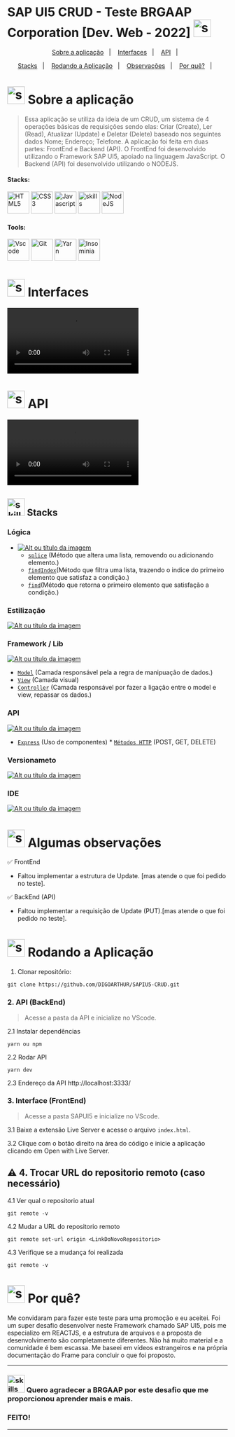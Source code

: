 <!--# Como inicializar um Projeto SAP UI5

- Abra uma pasta e acesse o GitBash

git clone https://github.com/Daancustodio/sapui5-yeoman-generetor.git
- acesse o arquivo do clone

### criar prototipo

1- yarn global add yo

2- npm link

3- yarn

4 - yo sapui-5-webapp

cd ..

git clone https://github.com/Daancustodio/ui5-cli.git
- acesse o arquivo do clone
- 
### criar pagina
1- yarn

2- npm link

3- yarn global add gluegun

4- cd ..

### executar criação de pagina
1- pasta do projeto

2- ui5 g p <nome-da-page>

-->




# SAP UI5 CRUD - Teste BRGAAP Corporation [Dev. Web - 2022]  <img  alt="skills"  width="40" height="40" src="https://user-images.githubusercontent.com/59892368/150566676-3b300829-6492-48f7-add9-0b0ebe82358d.png">








    

<p align="center">
  <a href="https://github.com/DIGOARTHUR/SAPIU5-CRUD#--sobre-a-aplicação-">Sobre a aplicação</a>&nbsp;&nbsp;&nbsp;|&nbsp;&nbsp;&nbsp;
  <a href="https://github.com/DIGOARTHUR/SAPIU5-CRUD#--interfaces-"> Interfaces</a>&nbsp;&nbsp;&nbsp;|&nbsp;&nbsp;&nbsp;
  <a href="https://github.com/DIGOARTHUR/SAPIU5-CRUD#--api-">API</a>&nbsp;&nbsp;&nbsp;|&nbsp;&nbsp;&nbsp;

 

</p> 

<p align="center">
  <a href="https://github.com/DIGOARTHUR/SAPIU5-CRUD#-stacks-">Stacks</a>&nbsp;&nbsp;&nbsp;|&nbsp;&nbsp;&nbsp;
  <a href="https://github.com/DIGOARTHUR/SAPIU5-CRUD#-rodando-a-aplicação">Rodando a Aplicação</a>&nbsp;&nbsp;&nbsp;|&nbsp;&nbsp;&nbsp;
  <a href="https://github.com/DIGOARTHUR/SAPIU5-CRUD#-algumas-observações">Observações</a>&nbsp;&nbsp;&nbsp;|&nbsp;&nbsp;&nbsp;
   <a href="https://github.com/DIGOARTHUR/SAPIU5-CRUD#-por-quê--">Por quê?</a>&nbsp;&nbsp;&nbsp;|&nbsp;&nbsp;&nbsp;
 </p> 


# <img  alt="skills"  width="40" height="40" src="https://user-images.githubusercontent.com/59892368/148622497-164365e8-f6b0-4f40-bc75-a0ed4da6059b.png">  Sobre a aplicação <!---write here : talk a little about project: what's does, example.  -->
>Essa aplicação se utiliza da ideia de um CRUD, um sistema de 4 operações básicas de requisições sendo elas: Criar (Create), 
Ler (Read), Atualizar (Update) e Deletar (Delete) baseado nos seguintes dados Nome; Endereço; Telefone.
A aplicação foi feita em duas partes: FrontEnd e Backend (API). O FrontEnd foi desenvolvido utilizando o Framework SAP UI5, 
apoiado na linguagem JavaScript. O Backend (API) foi desenvolvido utilizando o NODEJS.

#### Stacks:
 <!------------------------------------STACKS-->
<p align="left">
 

  <a href="https://developer.mozilla.org/pt-BR/docs/Web/HTML"><img  alt="HTML5"  width="50" height="50" src="https://user-images.githubusercontent.com/59892368/222955162-5b69600b-8953-45bd-9144-56fb3491d54e.svg"><a/>
   <a href="https://developer.mozilla.org/pt-BR/docs/Web/CSS"><img  alt="CSS3"  width="50" height="50" src="https://user-images.githubusercontent.com/59892368/210762519-fc191098-1198-4668-9eb5-d0c1481da8c7.svg"><a/>
  <a href="https://github.com/braziljs/eloquente-javascript"><img  alt="Javascript"  width="50" height="50" src="https://user-images.githubusercontent.com/59892368/210762520-8226f647-a814-4723-8e6d-ed0334550838.svg"><a/>
    <a href="https://sapui5.hana.ondemand.com"> <img  alt="skills"  width="50" height="50" src="https://user-images.githubusercontent.com/59892368/225392225-d6495dff-8dc0-49d2-97ae-625c0ceb0e7a.svg"></a>
   <a href="https://nodejs.org/en/"><img  alt="NodeJS"  width="50" height="50" src="https://user-images.githubusercontent.com/59892368/225148464-81734ea0-e787-4397-bd49-312264335a58.svg"><a/>
</p>

 <!------------------------------------TOOLS-->
 #### Tools:
 <a href="https://code.visualstudio.com/"><img  alt="Vscode"  width="50" height="50" src="https://user-images.githubusercontent.com/59892368/223381414-d3066c8b-c3ee-4fae-943d-481857e88000.svg"><a/>
 <a href="https://git-scm.com/"><img  alt="Git"  width="50" height="50" src="https://user-images.githubusercontent.com/59892368/223381109-88617798-75ae-4f3a-bc4a-1210637f818c.svg"><a/>
  <a href="https://yarnpkg.com"><img  alt="Yarn"  width="50" height="50" src="https://user-images.githubusercontent.com/59892368/197615074-2e78b82c-b853-455c-8920-272cf1ce6399.svg"><a/>   <a href="https://insomnia.rest/download"><img  alt="Insominia"  width="50" height="50" src="https://user-images.githubusercontent.com/59892368/153734890-e39524d5-25a3-4b93-8621-78cf0951e501.svg"><a/>




# <img  alt="skills"  width="40" height="40" src="https://user-images.githubusercontent.com/59892368/149667468-f228e4e8-c2f0-474d-858d-6b9216f49b2f.png">  Interfaces <!---write here : demonstration of the application layout.  -->
  <video  alt="gif_"  src="https://user-images.githubusercontent.com/59892368/150591428-4275885c-bec4-4856-8b23-24bb5ff00378.mp4"></video>
  
  # <img  alt="skills"  width="40" height="40" src="https://user-images.githubusercontent.com/59892368/150625390-bdc02d98-998e-46a4-a3b1-dffc8914c066.png">  API <!---write here : demonstration of the API -->
  <video  alt="gif_"  src="https://user-images.githubusercontent.com/59892368/150598647-a660c1af-d8d0-4b4c-8f53-271fa295b800.mp4"></video>
 

<!------------------------------------LIST: STACKS , LIBS & TOOLS-->

## <img  alt="skills"  width="40" height="40" src="https://user-images.githubusercontent.com/59892368/197614534-e12fb94a-b5cf-44ff-8d57-debad7299b0b.png"> Stacks <!---write here: learned concepts; -->

### Lógica 
*  <a href="https://devdigoarthur.notion.site/Map-a87c73417a064372b122bf448f4c6ed4"> ![Alt ou título da imagem](https://img.shields.io/badge/-JavaScript-/?logo=JavaScript&logoColor=white&color=yellow)<a/>
   * [`splice`](https://developer.mozilla.org/pt-BR/docs/Web/JavaScript/Reference/Global_Objects/Array/splice) (Método que altera uma lista, removendo ou adicionando elemento.)
   * [`findIndex`](https://developer.mozilla.org/en-US/docs/Web/JavaScript/Reference/Global_Objects/Array/findIndex)(Método que filtra uma lista, trazendo o indice do primeiro elemento que satisfaz a condição.)
   * [`find`](https://developer.mozilla.org/en-US/docs/Web/JavaScript/Reference/Global_Objects/Array/find)(Método que retorna o primeiro elemento que satisfação a condição.)
   


   
### Estilização 
 <a href="https://developer.mozilla.org/pt-BR/docs/Web/CSS"> ![Alt ou título da imagem](https://img.shields.io/badge/-CSS3-/?logo=CSS3&logoColor=white&color=blue)<a/>
   
### Framework / Lib
<a href="https://sapui5.hana.ondemand.com/#/news"> ![Alt ou título da imagem](https://img.shields.io/badge/-SAPUI5-/?logo=SAP&logoColor=white&color=blue)<a/> 
  * [`Model`](https://www.treinaweb.com.br/blog/o-que-e-mvc) (Camada responsável pela a regra de manipuação de dados.)
  * [`View`](https://www.treinaweb.com.br/blog/o-que-e-mvc) (Camada visual)
  * [`Controller`](https://www.treinaweb.com.br/blog/o-que-e-mvc) (Camada responsável por fazer a ligação entre o model e view, repassar os dados.)

### API
<a href="https://nodejs.org/en"> ![Alt ou título da imagem](https://img.shields.io/badge/-NodeJS-/?logo=Node.JS&logoColor=white&color=green)<a/> 
  * [`Express`](https://www.treinaweb.com.br/blog/o-que-e-mvc) (Uso de componentes)
        * [`Métodos HTTP`](https://medium.com/swlh/restful-api-design-get-post-put-patch-delete-a-walkthrough-with-javascripts-fetch-api-e37a8416e2a0) (POST, GET, DELETE)
       
  
 ### Versionameto
 <a href="https://git-scm.com"> ![Alt ou título da imagem](https://img.shields.io/badge/-Git-/?logo=Git&logoColor=white&color=red)<a/> 
 ### IDE
 <a href="https://code.visualstudio.com"> ![Alt ou título da imagem](https://img.shields.io/badge/-VisualStudioCode-/?logo=VisualStudioCode&logoColor=white&color=informational)<a/>  



  



# <img  alt="skills"  width="40" height="40" src="https://user-images.githubusercontent.com/59892368/148622723-8e753e71-6bbf-46c3-b1b5-4fcc3d841a88.png"> Algumas observações

:white_check_mark: FrontEnd
  * Faltou implementar a estrutura de Update. [mas atende o que foi pedido no teste].
  
:white_check_mark: BackEnd (API)
  * Faltou implementar a requisição de Update (PUT).[mas atende o que foi pedido no teste].
 
 # <img  alt="skills"  width="40" height="40" src="https://user-images.githubusercontent.com/59892368/142216697-dd93272c-c614-4664-9d63-c4e4dfc3e0f3.gif"> Rodando a Aplicação
 


1. Clonar repositório:

```
git clone https://github.com/DIGOARTHUR/SAPIU5-CRUD.git
```
### 2.  API (BackEnd)
> Acesse a pasta da API e inicialize no VScode.

2.1  Instalar dependências
```
yarn ou npm
```
2.2 Rodar API

```
yarn dev
```

2.3 Endereço da API http://localhost:3333/

### 3. Interface (FrontEnd)
> Acesse a pasta SAPUI5 e inicialize no VScode.

3.1 Baixe a extensão Live Server e acesse o arquivo `index.html`.

3.2 Clique com o botão direito na área do código e inicie a aplicação clicando em Open with Live Server.


:warning: 4. Trocar URL do repositorio remoto (caso necessário)
---
  4.1 Ver qual o repositorio atual
```
git remote -v
```
  4.2 Mudar a URL do repositorio remoto
```
git remote set-url origin <LinkDoNovoRepositorio>
```
  4.3 Verifique se a mudança foi realizada
```
git remote -v
```


<!--WHY?-->

# <img  alt="skills"  width="40" height="40" src="https://user-images.githubusercontent.com/59892368/148622627-c1eaa513-ca90-49e2-b5b8-c11d369becef.png"> Por quê?  <!---write here : motivation that led to created ; why did you do this program?   -->
Me convidaram para fazer este teste para uma promoção e eu aceitei. Foi um super desafio desenvolver neste Framework chamado SAP UI5, pois me especializo em REACTJS, e a estrutura de arquivos e a proposta de desenvolvimento são completamente diferentes. Não há muito material e a comunidade é bem escassa. Me baseei em vídeos estrangeiros e na própria documentação do Frame para concluir o que foi proposto. 







<hr>

### <img  alt="skills"  width="40" height="40" src="https://user-images.githubusercontent.com/59892368/150655811-55e1f008-012c-4766-bd7e-aac4026aca34.png"> Quero agradecer a BRGAAP por este desafio que me proporcionou aprender mais e mais. 
### FEITO! 


<hr>
